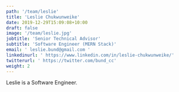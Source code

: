 ```yaml
---
path: '/team/leslie'
title: 'Leslie Chukwunweike'
date: 2019-12-29T15:09:08+10:00
draft: false
image: '/team/leslie.jpg'
jobtitle: 'Senior Technical Advisor'
subtitle: 'Software Engineer (MERN Stack)'
email: ' leslie.bund@gmail.com '
linkedinurl: ' https://www.linkedin.com/in/leslie-chukwunweike/'
twitterurl: ' https://twitter.com/bund_cc'
weight: 2
---
```


<p style='text-align: justify'>
    Leslie is a Software Engineer.
</p>
